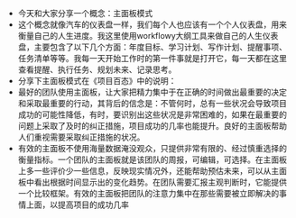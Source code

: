- 今天和大家分享一个概念：主面板模式
- 这个概念就像汽车的仪表盘一样，我们每个人也应该有一个个人仪表盘，用来衡量自己的人生进度。我这里使用workflowy大纲工具来做自己的人生仪表盘，主要包含了以下几个方面：年度目标、学习计划、写作计划、提醒事项、任务清单等等。我每一天开始工作时的第一件事就是打开它，每一天都在这里查看提醒、执行任务、规划未来、记录思考。
- 分享下主面板模式在《项目百态》中的说明：
- 最好的团队使用主面板，让大家把精力集中于在正确的时间做出最重要的决定和采取最重要的行动，其背后的信念是：不管何时，总有一些状况会导致项目成功的可能性降低，有时，要识别出这些状况是非常困难的，如果在最重要的问题上采取了及时的纠正措施，项目成功的几率也能提升。良好的主面板帮助人们重视需要采取纠正措施的状况。
- 有效的主面板不使用海量数据淹没观众，只提供非常有限的、经过慎重选择的衡量指标。一个团队的主面板就是该团队的周报，可编辑，可选择。在主面板上多一些评价少一些信息，反映现实情况外，还能帮助预估未来，可以从主面板中看出根据时间显示出的变化趋势。在团队需要汇报主观判断时，它能提供一个比较框架。有效的主面板把团队的注意力集中在那些需要被立即解决的事情上面，以提高项目的成功几率